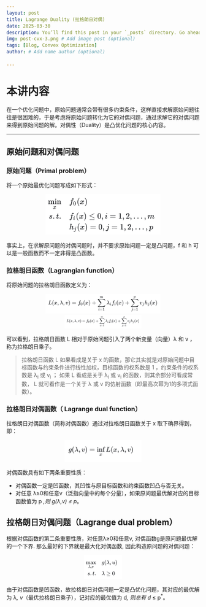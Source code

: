 ```yaml
---
layout: post
title: Lagrange Duality (拉格朗日对偶)
date: 2025-03-30
description: You’ll find this post in your `_posts` directory. Go ahead and edit it and re-build the site to see your changes. # Add post description (optional)
img: post-cvx-3.png # Add image post (optional)
tags: [Blog, Convex Optimization]
author: # Add name author (optional)

---
```

# 本讲内容

在一个优化问题中，原始问题通常会带有很多约束条件，这样直接求解原始问题往往是很困难的，于是考虑将原始问题转化为它的对偶问题，通过求解它的对偶问题来得到原始问题的解。对偶性（Duality）是凸优化问题的核心内容。






---

## 原始问题和对偶问题

### 原始问题（Primal problem）

将一个原始最优化问题写成如下形式：

<figure style="text-align: center;">
<img src="/assets/img/cvx3-1.png" alt="" width="300">
<figcaption></figcaption>
</figure>

事实上，在求解原问题的对偶问题时，并不要求原始问题一定是凸问题，f 和 h 可以是一般函数而不一定非得是凸函数。

### 拉格朗日函数（Lagrangian function）

将原始问题的拉格朗日函数定义为：

<figure style="text-align: center;">
<img src="/assets/img/cvx3-2.png" alt="" width="300"><img src="/assets/img/cvx3-2.png" alt="" width="200">
<figcaption></figcaption>
</figure>

可以看到，拉格朗日函数 L 相对于原始问题引入了两个新变量（向量）λ 和 v ，称为拉格朗日乘子。

> 拉格朗日函数 L 如果看成是关于 x 的函数，那它其实就是对原始问题中目标函数与约束条件进行线性加权，目标函数的权系数是 1 ，约束条件的权系数是 λ<sub>i</sub> 或 v<sub>i</sub> ；
> 如果 L 看成是关于 λ<sub>i</sub> 或 v<sub>i</sub> 的函数，则其余部分可看成常数， L 就可看作是一个关于 λ 或 v 的仿射函数（即最高次幂为1的多项式函数）。

### 拉格朗日对偶函数（ Lagrange dual function）

拉格朗日对偶函数（简称对偶函数）通过对拉格朗日函数关于 x 取下确界得到，即：

<figure style="text-align: center;">
<img src="/assets/img/cvx3-4.png" alt="" width="200">
<figcaption></figcaption>
</figure>

对偶函数具有如下两条重要性质：

- 对偶函数一定是凹函数，其凹性与原目标函数和约束函数凹凸与否无关。
- 对任意 λ≥0和任意v（泛指向量中的每个分量），如果原问题最优解对应的目标函数值为 p<sup>*</sup> ,则 g(λ,v) ≤ p<sup>*</sup>。


## 拉格朗日对偶问题（Lagrange dual problem）

根据对偶函数的第二条重要性质，对任意λ≥0和任意v, 对偶函数g是原问题最优解的一个下界. 那么最好的下界就是最大化对偶函数, 因此构造原问题的对偶问题：

<figure style="text-align: center;">
<img src="/assets/img/cvx3-5.png" alt="" width="100">
<figcaption></figcaption>
</figure>

由于对偶函数是凹函数，故拉格朗日对偶问题一定是凸优化问题，其对应的最优解为 λ<sup>*</sup>, v<sup>*</sup>（最优拉格朗日乘子），记对应的最优值为 d<sup>*</sup>, 则总有 d<sup>*</sup> ≤ p<sup>*</sup>。

